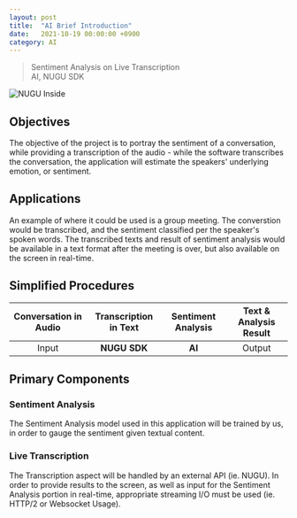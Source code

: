 ```yaml
---
layout: post
title:  "AI Brief Introduction"
date:   2021-10-19 00:00:00 +0900
category: AI
---
```


> Sentiment Analysis on Live Transcription  
> AI, NUGU SDK

![NUGU Inside](https://mblogthumb-phinf.pstatic.net/MjAxOTA5MDJfMTI2/MDAxNTY3Mzg5OTYyNDE4.gIwNGV1LFw2Bolziw8dR4VNvzi-gnuFLWrGTHb9Fad4g.dOTFjhzYlp2yjzRS2c1zUOUSRg88_V3BrBs8mpstGlkg.PNG.nuguai/NUGU_inside_primary.png?type=w800)

## Objectives

The objective of the project is to portray the sentiment of a conversation,
while providing a transcription of the audio - while the software transcribes the conversation, 
the application will estimate the speakers' underlying emotion, or sentiment.

## Applications

An example of where it could be used is a group meeting. The converstion would be transcribed,
and the sentiment classified per the speaker's spoken words. The transcribed texts and result
of sentiment analysis would be available in a text format after the meeting is over, but also
available on the screen in real-time.

## Simplified Procedures 

|Conversation in Audio|Transcription in Text|Sentiment Analysis|Text & Analysis Result|
|:-------------------:|:-------------------:|:----------------:|:--------------------:|
|Input                |**NUGU SDK**         |**AI**            |Output                |

## Primary Components

### Sentiment Analysis

The Sentiment Analysis model used in this application will be trained by us, in order to gauge the
sentiment given textual content.

### Live Transcription

The Transcription aspect will be handled by an external API (ie. NUGU). In order to provide
results to the screen, as well as input for the Sentiment Analysis portion in real-time,
appropriate streaming I/O must be used (ie. HTTP/2 or Websocket Usage).
